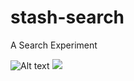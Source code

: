 # stash-search
A Search Experiment

![Alt text](https://cl.ly/6810ecd112f5/stashy-logo-2.svg?sanitize=true)
<img src="https://cl.ly/6810ecd112f5/stashy-logo-2.svg">
